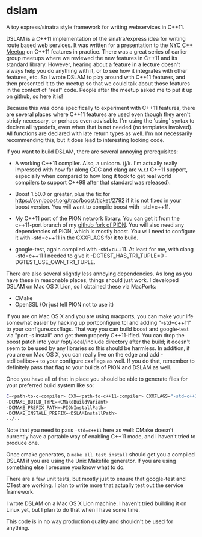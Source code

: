dslam
=====

A toy express/sinatra style framework for writing webservices in C++11.

DSLAM is a C++11 implementation of the sinatra/express idea for
writing route based web services. It was written for a presentation to
the [NYC C++ Meetup](http://www.meetup.com/nyccpp/) on C++11 features
in practice. There was a great series of earlier group meetups where
we reviewed the new features in C++11 and its standard
library. However, hearing about a feature in a lecture doesn't always
help you do anything with it, or to see how it integrates with other
features, etc. So I wrote DSLAM to play around with C++11 features,
and then presented it to the meetup so that we could talk about those
features in the context of "real" code. People after the meetup asked
me to put it up on github, so here it is!

Because this was done specifically to experiment with C++11 features,
there are several places where C++11 features are used even though
they aren't stricly necessary, or perhaps even advisable. I'm using
the 'using' syntax to declare all typedefs, even when that is not
needed (no templates involved). All functions are declared with late
return types as well. I'm not necessarily recommending this, but it
does lead to interesting looking code.

If you want to build DSLAM, there are several annoying prerequisites:

- A working C++11 compiler. Also, a unicorn. (j/k. I'm actually really
  impressed with how far along GCC and clang are w.r.t C++11 support,
  especially when compared to how long it took to get real world
  compilers to support C++98 after that standard was released).

- Boost 1.50.0 or greater, plus the fix for
  https://svn.boost.org/trac/boost/ticket/2792 if it is not fixed in
  your boost version. You will want to compile boost with
  -std=c++11.

- My C++11 port of the PION network library. You can get it from the
  c++11-port branch of my [github fork of
  PION](https://github.com/acmorrow/pion-core/tree/c++11-port). You
  will also need any dependencies of PION, which is mostly boost. You
  will need to configure it with -std=c++11 in the CXXFLAGS for it to
  build.

- google-test, again compiled with -std=c++11. At least for me, with
  clang -std=c++11 I needed to give it -DGTEST_HAS_TR1_TUPLE=0
  -DGTEST_USE_OWN_TR1_TUPLE.

There are also several slightly less annoying dependencies. As long as
you have these in reasonable places, things should just work. I
developed DSLAM on Mac OS X Lion, so I obtained these via MacPorts:

- CMake
- OpenSSL (Or just tell PION not to use it)

If you are on Mac OS X and you are using macports, you can make your
life somewhat easier by hacking up portconfigure.tcl and adding
"-std=c++11" to your configure.cxxflags. That way you can build boost
and google-test via "port -s install" and get them properly
C++11-ified. You can drop the boost patch into your /opt/local/include
directory after the build; it doesn't seem to be used by any libraries
so this should be harmless. In addition, if you are on Mac OS X, you
can really live on the edge and add -stdlib=libc++ to your
configure.cxxflags as well. If you do that, remember to definitely
pass that flag to your builds of PION and DSLAM as well.

Once you have all of that in place you should be able to generate
files for your preferred build system like so:

```bash
C=<path-to-c-compiler> CXX=<path-to-c++11-compiler> CXXFLAGS="-std=c++11" cmake
-DCMAKE_BUILD_TYPE=<CMakeBuildVariant>
-DCMAKE_PREFIX_PATH=<PIONInstallPath>
-DCMAKE_INSTALL_PREFIX=<DSLAMInstallPath>
../..
```

Note that you need to pass ```-std=c++11``` here as well: CMake doesn't
currently have a portable way of enabling C++11 mode, and I haven't
tried to produce one.

Once cmake generates, a `make all test install` should get you a
compiled DSLAM if you are using the Unix Makefile generator. If you
are using something else I presume you know what to do.

There are a few unit tests, but mostly just to ensure that google-test
and CTest are working. I plan to write more that actually test out the
service framework.

I wrote DSLAM on a Mac OS X Lion machine. I haven't tried building it
on Linux yet, but I plan to do that when I have some time.

This code is in no way production quality and shouldn't be used for
anything.
